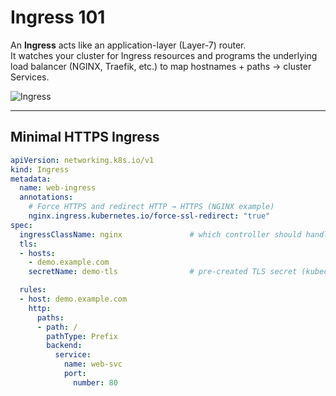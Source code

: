 # Ingress 101

An **Ingress** acts like an application-layer (Layer-7) router.  
It watches your cluster for Ingress resources and programs the underlying load balancer (NGINX, Traefik, etc.) to map hostnames + paths → cluster Services.

![Ingress](Ingress.png)

---

## Minimal HTTPS Ingress

```yaml
apiVersion: networking.k8s.io/v1
kind: Ingress
metadata:
  name: web-ingress
  annotations:
    # Force HTTPS and redirect HTTP → HTTPS (NGINX example)
    nginx.ingress.kubernetes.io/force-ssl-redirect: "true"
spec:
  ingressClassName: nginx               # which controller should handle this
  tls:
  - hosts:
    - demo.example.com
    secretName: demo-tls                # pre-created TLS secret (kubectl create secret tls …)

  rules:
  - host: demo.example.com
    http:
      paths:
      - path: /
        pathType: Prefix
        backend:
          service:
            name: web-svc
            port:
              number: 80

